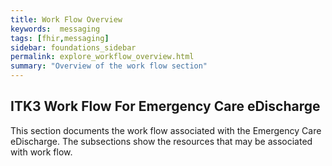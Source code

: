 ```yaml
---
title: Work Flow Overview
keywords:  messaging
tags: [fhir,messaging]
sidebar: foundations_sidebar
permalink: explore_workflow_overview.html
summary: "Overview of the work flow section"
---
```






## ITK3 Work Flow For Emergency Care eDischarge ##

This section documents the work flow associated with the Emergency Care eDischarge. The subsections show the resources that may be associated with work flow.
 








